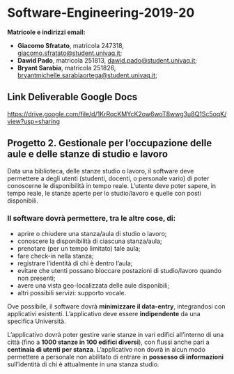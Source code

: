 # Software-Engineering-2019-20

<b>Matricole e indirizzi email:</b>
- <b>Giacomo Sfratato</b>, matricola 247318, giacomo.sfratato@student.univaq.it;
- <b>Dawid Pado</b>, matricola 251813, dawid.pado@student.univaq.it;
- <b>Bryant Sarabia</b>, matricola 251826, bryantmichelle.sarabiaortega@student.univaq.it;

## Link Deliverable Google Docs
https://drive.google.com/file/d/1KrRqcKMYcK2ow6woT8wwg3u8Q1Sc5oqK/view?usp=sharing

## Progetto 2. Gestionale per l’occupazione delle aule e delle stanze di studio e lavoro

Data una biblioteca, delle stanze studio o lavoro, il software deve permettere a degli utenti (studenti, docenti, o personale vario) di poter conoscerne le disponibilità in tempo reale. L’utente deve poter sapere, in tempo reale, le stanze aperte per lo studio/lavoro e quelle con posti disponibili. 

### Il software dovrà permettere, tra le altre cose, di:
- aprire o chiudere una stanza/aula di studio o lavoro;
- conoscere la disponibilità di ciascuna stanza/aula;
- prenotare (per un tempo limitato) tale aula;
- fare check-in nella stanza;
- registrare l’identità di chi è dentro l’aula;
- evitare che utenti possano bloccare postazioni di studio/lavoro quando non presenti;
- avere una vista geo-localizzata delle aule disponibili;
- altri possibili servizi: supporto vocale.

Ove possibile, il software dovrà **minimizzare il data-entry**, integrandosi con applicativi esistenti. L’applicativo deve essere **indipendente** da una specifica Università.

L’applicativo dovrà poter gestire varie stanze in vari edifici all’interno di una città (fino a **1000 stanze in 100 edifici diversi**), con flussi anche pari a **centinaia di utenti per stanza**. L’applicativo non dovrà in alcun modo permettere a personale non abilitato di entrare in **possesso di informazioni** sull’identità di chi è attualmente in una stanza studio. 
